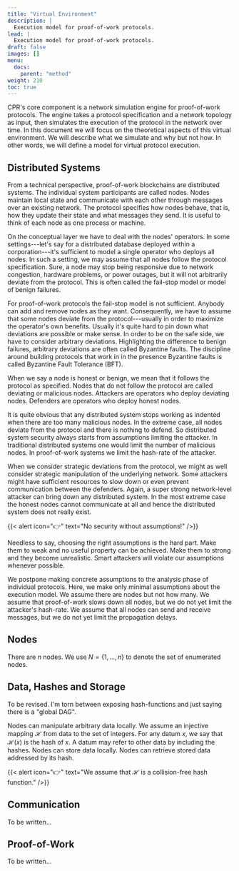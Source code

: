 ```yaml
---
title: "Virtual Environment"
description: |
  Execution model for proof-of-work protocols.
lead: |
  Execution model for proof-of-work protocols.
draft: false
images: []
menu:
  docs:
    parent: "method"
weight: 210
toc: true
---
```


CPR's core component is a network simulation engine for proof-of-work
protocols. The engine takes a protocol specification and a network
topology as input, then simulates the execution of the protocol in the
network over time. In this document we will focus on the theoretical
aspects of this virtual environment. We will describe what we simulate
and why but not how. In other words, we will define a model for virtual
protocol execution.

## Distributed Systems

From a technical perspective, proof-of-work blockchains are distributed
systems. The individual system participants are called nodes. Nodes
maintain local state and communicate with each other through messages
over an existing network. The protocol specifies how nodes behave, that
is, how they update their state and what messages they send. It is
useful to think of each node as one process or machine.

On the conceptual layer we have to deal with the nodes' operators. In
some settings---let's say for a distributed database deployed within a
corporation---it's sufficient to model a single operator who deploys all
nodes. In such a setting, we may assume that all nodes follow the
protocol specification. Sure, a node may stop being responsive due to
network congestion, hardware problems, or power outages, but it will not
arbitrarily deviate from the protocol. This is often called the
fail-stop model or model of benign failures.

For proof-of-work protocols the fail-stop model is not sufficient.
Anybody can add and remove nodes as they want. Consequently, we have to
assume that some nodes deviate from the protocol---usually in order to
maximize the operator's own benefits. Usually it's quite hard to pin
down what deviations are possible or make sense. In order to be on the
safe side, we have to consider arbitrary deviations. Highlighting the
difference to benign failures, arbitrary deviations are often called
Byzantine faults. The discipline around building protocols that work in
in the presence Byzantine faults is called Byzantine Fault Tolerance
(BFT).

When we say a node is honest or benign, we mean that it follows the
protocol as specified. Nodes that do not follow the protocol are called
deviating or malicious nodes. Attackers are operators who deploy
deviating nodes. Defenders are operators who deploy honest nodes.

It is quite obvious that any distributed system stops working as
indented when there are too many malicious nodes. In the extreme case,
all nodes deviate from the protocol and there is nothing to defend. So
distributed system security always starts from assumptions limiting the
attacker. In traditional distributed systems one would limit the number
of malicious nodes. In proof-of-work systems we limit the hash-rate of
the attacker.

When we consider strategic deviations from the protocol, we might as
well consider strategic manipulation of the underlying network. Some
attackers might have sufficient resources to slow down or even prevent
communication between the defenders. Again, a super strong network-level
attacker can bring down any distributed system. In the most extreme case
the honest nodes cannot communicate at all and hence the distributed
system does not really exist.

{{< alert icon="👉" text="No security without assumptions!" />}}

Needless to say, choosing the right assumptions is the hard part. Make
them to weak and no useful property can be achieved. Make them to strong
and they become unrealistic. Smart attackers will violate our
assumptions whenever possible.

We postpone making concrete assumptions to the analysis phase of
individual protocols. Here, we make only minimal assumptions about the
execution model. We assume there are nodes but not how many. We assume
that proof-of-work slows down all nodes, but we do not yet limit the
attacker's hash-rate. We assume that all nodes can send and receive
messages, but we do not yet limit the propagation delays.

## Nodes

There are $n$ nodes. We use $N = \{1,\dots,n\}$ to denote the set of
enumerated nodes.

## Data, Hashes and Storage

To be revised. I'm torn between exposing hash-functions and just saying
there is a "global DAG".

Nodes can manipulate arbitrary data locally. We assume an injective
mapping $\mathcal{H}$ from data to the set of integers. For any datum
$x$, we say that $\mathcal{H}(x)$ is the hash of $x$. A datum may refer
to other data by including the hashes. Nodes can store data
locally. Nodes can retrieve stored data addressed by its hash.

{{< alert icon="👉" text="We assume that $\mathcal{H}$ is a collision-free hash function." />}}

## Communication

To be written...

## Proof-of-Work

To be written...
